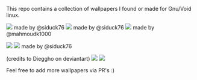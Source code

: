 This repo contains a collection of wallpapers I found or made for Gnu/Void linux.

<img src="https://raw.githubusercontent.com/siduck76/voidlinux-wallpapers/main/light_blue/voidblue.png">  made by @siduck76
<img src="https://raw.githubusercontent.com/siduck76/voidlinux-wallpapers/main/light_blue/voidfi.png"> made by @siduck76
<img src="https://raw.githubusercontent.com/siduck76/voidlinux-wallpapers/main/light_blue/rough-blue.png"> made by @mahmoudk1000


<img src="https://raw.githubusercontent.com/siduck76/voidlinux-wallpapers/main/purple/light-purple.png"> 
<img src="https://raw.githubusercontent.com/siduck76/voidlinux-wallpapers/main/purple/purpleVoid.jpg">  made by @siduck76

(credits to Dieggho on deviantart)
<img src="https://raw.githubusercontent.com/siduck76/voidlinux-wallpapers/main/greenish/green.png">
<img src="https://raw.githubusercontent.com/siduck76/voidlinux-wallpapers/main/greenish/strips.jpg">

Feel free to add more wallpapers via PR's :)

